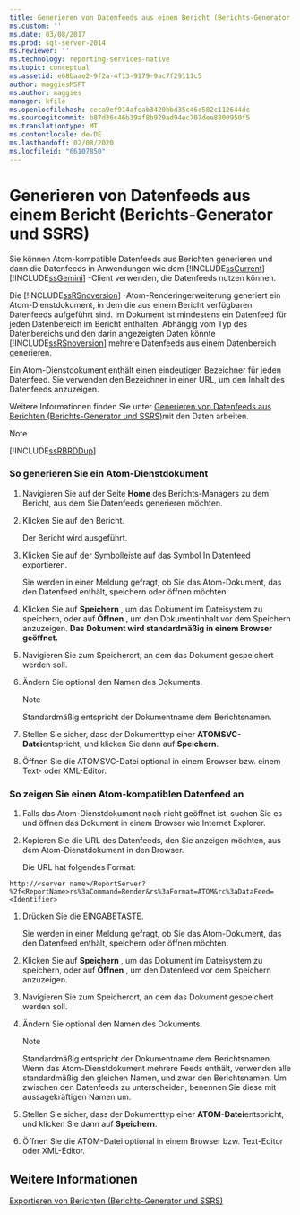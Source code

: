```yaml
---
title: Generieren von Datenfeeds aus einem Bericht (Berichts-Generator und SSRS) | Microsoft-Dokumentation
ms.custom: ''
ms.date: 03/08/2017
ms.prod: sql-server-2014
ms.reviewer: ''
ms.technology: reporting-services-native
ms.topic: conceptual
ms.assetid: e68baae2-9f2a-4f13-9179-9ac7f29111c5
author: maggiesMSFT
ms.author: maggies
manager: kfile
ms.openlocfilehash: ceca9ef914afeab3420bbd35c46c582c112644dc
ms.sourcegitcommit: b87d36c46b39af8b929ad94ec707dee8800950f5
ms.translationtype: MT
ms.contentlocale: de-DE
ms.lasthandoff: 02/08/2020
ms.locfileid: "66107850"
---
```

# <a name="generate-data-feeds-from-a-report-report-builder-and-ssrs"></a>Generieren von Datenfeeds aus einem Bericht (Berichts-Generator und SSRS)
  Sie können Atom-kompatible Datenfeeds aus Berichten generieren und dann die Datenfeeds in Anwendungen wie dem [!INCLUDE[ssCurrent](../../includes/sscurrent-md.md)] [!INCLUDE[ssGemini](../../includes/ssgemini-md.md)] -Client verwenden, die Datenfeeds nutzen können.  
  
 Die [!INCLUDE[ssRSnoversion](../../includes/ssrsnoversion-md.md)] -Atom-Renderingerweiterung generiert ein Atom-Dienstdokument, in dem die aus einem Bericht verfügbaren Datenfeeds aufgeführt sind. Im Dokument ist mindestens ein Datenfeed für jeden Datenbereich im Bericht enthalten. Abhängig vom Typ des Datenbereichs und den darin angezeigten Daten könnte [!INCLUDE[ssRSnoversion](../../includes/ssrsnoversion-md.md)] mehrere Datenfeeds aus einem Datenbereich generieren.  
  
 Ein Atom-Dienstdokument enthält einen eindeutigen Bezeichner für jeden Datenfeed. Sie verwenden den Bezeichner in einer URL, um den Inhalt des Datenfeeds anzuzeigen.  
  
 Weitere Informationen finden Sie unter [Generieren von Datenfeeds aus Berichten &#40;Berichts-Generator und SSRS&#41;](generating-data-feeds-from-reports-report-builder-and-ssrs.md)mit den Daten arbeiten.  
  
> [!NOTE]  
>  [!INCLUDE[ssRBRDDup](../../includes/ssrbrddup-md.md)]  
  
### <a name="to-generate-an-atom-service-document"></a>So generieren Sie ein Atom-Dienstdokument  
  
1.  Navigieren Sie auf der Seite **Home** des Berichts-Managers zu dem Bericht, aus dem Sie Datenfeeds generieren möchten.  
  
2.  Klicken Sie auf den Bericht.  
  
     Der Bericht wird ausgeführt.  
  
3.  Klicken Sie auf der Symbolleiste auf das Symbol In Datenfeed exportieren.  
  
     Sie werden in einer Meldung gefragt, ob Sie das Atom-Dokument, das den Datenfeed enthält, speichern oder öffnen möchten.  
  
4.  Klicken Sie auf **Speichern** , um das Dokument im Dateisystem zu speichern, oder auf **Öffnen** , um den Dokumentinhalt vor dem Speichern anzuzeigen. **Das Dokument wird standardmäßig in einem Browser geöffnet.**  
  
5.  Navigieren Sie zum Speicherort, an dem das Dokument gespeichert werden soll.  
  
6.  Ändern Sie optional den Namen des Dokuments.  
  
    > [!NOTE]  
    >  Standardmäßig entspricht der Dokumentname dem Berichtsnamen.  
  
7.  Stellen Sie sicher, dass der Dokumenttyp einer **ATOMSVC-Datei**entspricht, und klicken Sie dann auf **Speichern**.  
  
8.  Öffnen Sie die ATOMSVC-Datei optional in einem Browser bzw. einem Text- oder XML-Editor.  
  
### <a name="to-view-an-atom-compliant-data-feed"></a>So zeigen Sie einen Atom-kompatiblen Datenfeed an  
  
1.  Falls das Atom-Dienstdokument noch nicht geöffnet ist, suchen Sie es und öffnen das Dokument in einem Browser wie Internet Explorer.  
  
2.  Kopieren Sie die URL des Datenfeeds, den Sie anzeigen möchten, aus dem Atom-Dienstdokument in den Browser.  
  
     Die URL hat folgendes Format:  
  
 `http://<server name>/ReportServer?%2f<ReportName>rs%3aCommand=Render&rs%3aFormat=ATOM&rc%3aDataFeed=<Identifier>`  
  
1.  Drücken Sie die EINGABETASTE.  
  
     Sie werden in einer Meldung gefragt, ob Sie das Atom-Dokument, das den Datenfeed enthält, speichern oder öffnen möchten.  
  
2.  Klicken Sie auf **Speichern** , um das Dokument im Dateisystem zu speichern, oder auf **Öffnen** , um den Datenfeed vor dem Speichern anzuzeigen.  
  
3.  Navigieren Sie zum Speicherort, an dem das Dokument gespeichert werden soll.  
  
4.  Ändern Sie optional den Namen des Dokuments.  
  
    > [!NOTE]  
    >  Standardmäßig entspricht der Dokumentname dem Berichtsnamen. Wenn das Atom-Dienstdokument mehrere Feeds enthält, verwenden alle standardmäßig den gleichen Namen, und zwar den Berichtsnamen. Um zwischen den Datenfeeds zu unterscheiden, benennen Sie diese mit aussagekräftigen Namen um.  
  
5.  Stellen Sie sicher, dass der Dokumenttyp einer **ATOM-Datei**entspricht, und klicken Sie dann auf **Speichern**.  
  
6.  Öffnen Sie die ATOM-Datei optional in einem Browser bzw. Text-Editor oder XML-Editor.  
  
## <a name="see-also"></a>Weitere Informationen  
 [Exportieren von Berichten &#40;Berichts-Generator und SSRS&#41;](export-reports-report-builder-and-ssrs.md)  
  
  
